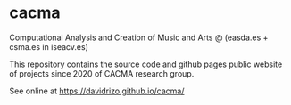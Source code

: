 # cacma
Computational Analysis and Creation of Music and Arts @ (easda.es + csma.es in iseacv.es)

This repository contains the source code and github pages public website of projects since 2020 of CACMA research group.

See online at https://davidrizo.github.io/cacma/

